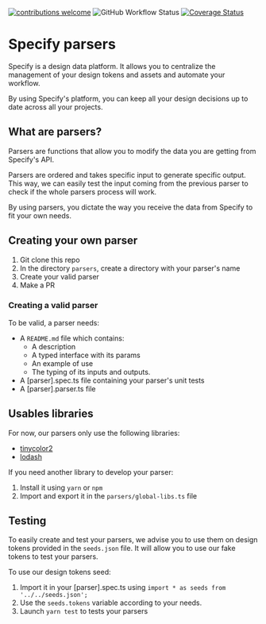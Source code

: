 [![contributions welcome](https://img.shields.io/badge/contributions-welcome-brightgreen.svg?style=flat)](https://github.com/dwyl/esta/issues)
![GitHub Workflow Status](https://img.shields.io/github/workflow/status/Specifyapp/parsers/CI)
[![Coverage Status](https://coveralls.io/repos/github/Specifyapp/parsers/badge.svg?branch=HEAD)](https://coveralls.io/github/Specifyapp/parsers?branch=HEAD)
 
<!-- [![CI Actions Status](https://github.com/Specifyapp/parsers/workflows/CI/badge.svg)](https://github.com/Specifyapp/parsers/actions) -->





# Specify parsers

Specify is a design data platform. It allows you to centralize the management of your design tokens and assets and automate your workflow. 

By using Specify's platform, you can keep all your design decisions up to date across all your projects.

## What are parsers?

Parsers are functions that allow you to modify the data you are getting from Specify's API.

Parsers are ordered and takes specific input to generate specific output. This way, we can easily test the input coming from the previous parser to check if the whole parsers process will work.

By using parsers, you dictate the way you receive the data from Specify to fit your own needs.

## Creating your own parser

1. Git clone this repo
2. In the directory `parsers`, create a directory with your parser's name
3. Create your valid parser
4. Make a PR

### Creating a valid parser

To be valid, a parser needs:
- A `README.md` file which contains:
  - A description
  - A typed interface with its params
  - An example of use
  - The typing of its inputs and outputs.
- A [parser].spec.ts file containing your parser's unit tests
- A [parser].parser.ts file

## Usables libraries

For now, our parsers only use the following libraries:
- [tinycolor2](https://github.com/bgrins/TinyColor)
- [lodash](https://github.com/lodash/lodash)

If you need another library to develop your parser:
1. Install it using `yarn` or `npm`
2. Import and export it in the `parsers/global-libs.ts` file

## Testing

To easily create and test your parsers, we advise you to use them on design tokens provided in the `seeds.json` file.
It will allow you to use our fake tokens to test your parsers.

To use our design tokens seed: 
1. Import it in your [parser].spec.ts using `import * as seeds from '../../seeds.json';`
2. Use the `seeds.tokens` variable according to your needs.
3. Launch `yarn test` to tests your parsers
